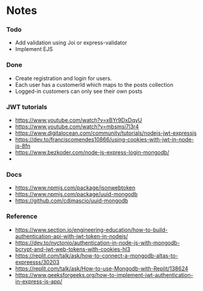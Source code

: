 # Notes

### Todo
- Add validation using Joi or express-validator
- Implement EJS

### Done
- Create registration and login for users.
- Each user has a customerId which maps to the posts collection
- Logged-in customers can only see their own posts

### JWT tutorials
- https://www.youtube.com/watch?v=xBYr9DxDqyU
- https://www.youtube.com/watch?v=mbsmsi7l3r4
- https://www.digitalocean.com/community/tutorials/nodejs-jwt-expressjs
- https://dev.to/franciscomendes10866/using-cookies-with-jwt-in-node-js-8fn
- https://www.bezkoder.com/node-js-express-login-mongodb/
- 
### Docs
- https://www.npmjs.com/package/jsonwebtoken
- https://www.npmjs.com/package/uuid-mongodb 
- https://github.com/cdimascio/uuid-mongodb
  
### Reference
- https://www.section.io/engineering-education/how-to-build-authentication-api-with-jwt-token-in-nodejs/
- https://dev.to/nyctonio/authentication-in-node-js-with-mongodb-bcrypt-and-jwt-web-tokens-with-cookies-hl3
- https://replit.com/talk/ask/how-to-connect-a-mongodb-altas-to-expreesss/30203
- https://replit.com/talk/ask/How-to-use-Mongodb-with-Replit/138624
- https://www.geeksforgeeks.org/how-to-implement-jwt-authentication-in-express-js-app/